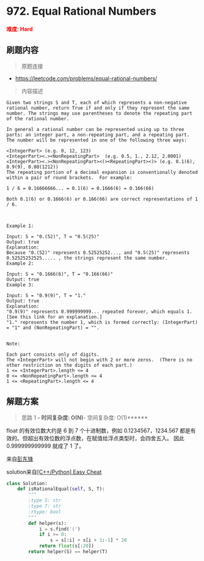# 972. Equal Rational Numbers

**<font color=red>难度: Hard</font>**

## 刷题内容

> 原题连接

* https://leetcode.com/problems/equal-rational-numbers/

> 内容描述

```
Given two strings S and T, each of which represents a non-negative rational number, return True if and only if they represent the same number. The strings may use parentheses to denote the repeating part of the rational number.

In general a rational number can be represented using up to three parts: an integer part, a non-repeating part, and a repeating part. The number will be represented in one of the following three ways:

<IntegerPart> (e.g. 0, 12, 123)
<IntegerPart><.><NonRepeatingPart>  (e.g. 0.5, 1., 2.12, 2.0001)
<IntegerPart><.><NonRepeatingPart><(><RepeatingPart><)> (e.g. 0.1(6), 0.9(9), 0.00(1212))
The repeating portion of a decimal expansion is conventionally denoted within a pair of round brackets.  For example:

1 / 6 = 0.16666666... = 0.1(6) = 0.1666(6) = 0.166(66)

Both 0.1(6) or 0.1666(6) or 0.166(66) are correct representations of 1 / 6.

 

Example 1:

Input: S = "0.(52)", T = "0.5(25)"
Output: true
Explanation:
Because "0.(52)" represents 0.52525252..., and "0.5(25)" represents 0.52525252525..... , the strings represent the same number.
Example 2:

Input: S = "0.1666(6)", T = "0.166(66)"
Output: true
Example 3:

Input: S = "0.9(9)", T = "1."
Output: true
Explanation: 
"0.9(9)" represents 0.999999999... repeated forever, which equals 1.  [See this link for an explanation.]
"1." represents the number 1, which is formed correctly: (IntegerPart) = "1" and (NonRepeatingPart) = "".
 

Note:

Each part consists only of digits.
The <IntegerPart> will not begin with 2 or more zeros.  (There is no other restriction on the digits of each part.)
1 <= <IntegerPart>.length <= 4
0 <= <NonRepeatingPart>.length <= 4
1 <= <RepeatingPart>.length <= 4
```

## 解题方案

> 思路 1
******- 时间复杂度: O(N)******- 空间复杂度: O(1)******



float 的有效位数大约是 6 到 7 个十进制数，例如 0.1234567，1234.567 都是有效的。但超出有效位数的浮点数，在赋值给浮点类型时，会四舍五入。
因此 0.999999999999 就成了 1 了。

来自[彭东锋](https://www.zhihu.com/question/270580856/answer/356608265)


solution来自[[C++/Python] Easy Cheat](https://leetcode.com/problems/equal-rational-numbers/discuss/214203/C%2B%2BPython-Easy-Cheat)

```python
class Solution:
    def isRationalEqual(self, S, T):
        """
        :type S: str
        :type T: str
        :rtype: bool
        """
        def helper(s):
            i = s.find('(')
            if i >= 0:
                s = s[:i] + s[i + 1:-1] * 20
            return float(s[:20])
        return helper(S) == helper(T)
```
































